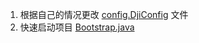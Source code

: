 1. 根据自己的情况更改 [config.DjiConfig](https://github.com/zzlsix/dji-terra/blob/master/src/main/java/config/DjiConfig.java) 文件
2. 快速启动项目 [Bootstrap.java](https://github.com/zzlsix/dji-terra/blob/master/src/main/java/Bootstrap.java)
